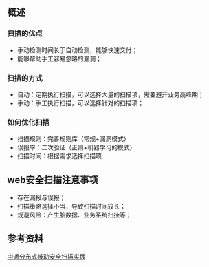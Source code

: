 ## 概述
### 扫描的优点
* 手动检测时间长于自动检测，能够快速交付；
* 能够帮助手工容易忽略的漏洞；

### 扫描的方式
* 自动：定期执行扫描，可以选择大量的扫描项，需要避开业务高峰期；
* 手动：手工执行扫描，可以选择针对的扫描项；


### 如何优化扫描
* 扫描规则：完善规则库（常规+漏洞模式）
* 误报率：二次验证（正则+机器学习的模式）
* 扫描时间：根据需求选择扫描项

## web安全扫描注意事项
* 存在漏报与误报；
* 扫描策略选择不当，导致扫描时间较长；
* 规避风险：产生脏数据、业务系统扫挂等；

## 参考资料
[中通分布式被动安全扫描实践](https://mp.weixin.qq.com/s/n9N6Nkg_RYEvPM2WnlG45w)
